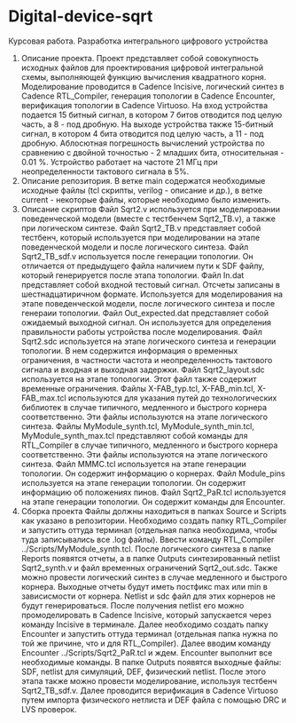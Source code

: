 # Digital-device-sqrt
Курсовая работа. Разработка интегрального цифрового устройства
1. Описание проекта.
Проект представляет собой совокупность исходных файлов для проектирования цифровой интегральной схемы, выполняющей функцию  вычисления квадратного корня. Моделирование проводится в Cadence Incisive, логический синтез в Cadence RTL_Compiler, генерация топологии в Cadence Encounter, верификация топологии в Cadence Virtuoso. 
На вход устройства подается 15 битный сигнал, в котором 7 битов отводится под целую часть, а 8 - под дробную. На выходе устройства также 15-битный сигнал, в котором 4 бита отводится под целую часть, а 11 - под дробную. Аблосютная погрешность вычислений устройства по сравнению с двойной точностью - 2 младших бита, относительная - 0.01 %. Устройство работает на частоте 21 МГц при неопределенности тактового сигнала в 5%.
2. Описание репозитория. 
В ветке main содержатся необходимые исходные файлы (tcl скрипты, verilog - описание и др.), в ветке current - некоторые файлы, которые необходимо было изменить.
3. Описание скриптов
Файл Sqrt2.v используется при моделировании поведенческой модели (вместе с тестбенчем Sqrt2_TB.v), а также при логическом синтезе.
Файл Sqrt2_TB.v представляет собой тестбенч, который используется при моделировании на этапе поведенческой модели и после логического синтеза.
Файл Sqrt2_TB_sdf.v используется после генерации топологии. Он отличается от предыдущего файла наличием пути к SDF файлу, который генерируется после этапа топологии.
Файл In.dat представляет собой входной тестовый сигнал. Отсчеты записаны в шестнадцатиричном формате. Используется для моделирования на этапе поведенческой модели, после логического синтеза и после генераии топологии.
Файл Out_expected.dat представляет собой ожидаемый выходной сигнал. Он используется для определения правильности работы устройства после моделирования.
Файл Sqrt2.sdc используется на этапе логического синтеза и генерации топологии. В нем содержится информация о временных ограничения, в частности частота и неопределенность тактового сигнала и входная и выходная задержки. Файл Sqrt2_layout.sdc используется на этапе топологии. Этот файл также содержит временные ограничения.
Файлы X-FAB_typ.tcl, X-FAB_min.tcl, X-FAB_max.tcl используются для указания путей до технологических библиотек в случае типичного, медленного и быстрого корнера соответственно. Эти файлы используются на этапе логического синтеза.
Файлы MyModule_synth.tcl, MyModule_synth_min.tcl, MyModule_synth_max.tcl представляют собой команды для RTL_Compiler в случае типичного, медленного и быстрого корнера соответственно. Эти файлы используются на этапе логического синтеза.
Файл MMMC.tcl используется на этапе генерации топологии. Он содержит информацию о корнерах.
Файл Module_pins используется на этапе генерации топологии. Он содержит информацию об положениях пинов.
Файл Sqrt2_PaR.tcl используется на этапе генерации топологии. Он содержит команды для Encounter.
4. Сборка проекта
Файлы должны находиться в папках Source и Scripts как указано в репозитории. Необходимо создать папку RTL_Compiler и запустить оттуда терминал (отдельная папка необходима, чтобы туда записывались все .log файлы). Ввести команду RTL_Compiler ../Scripts/MyModule_synth.tcl. После логического синтеза в папке Reports появятся отчеты, а в папке Outputs синтезированный netlist Sqrt2_synth.v и файл временных ограничений Sqrt2_out.sdc. Также можно провести логический синтез в случае медленного и быcтрого корнера. Выходные отчеты будут иметь постфикс max или min в зависисмости от корнера. Netlist и sdc файл для этих корнеров не будут генерироваться.
После получения netlist его можно промоделировать в Cadence Incisive, который запускается через команду Incisive в терминале.
Далее необходимо создать папку Encounter и запустить оттуда терминал (отдельная папка нужна по той же причине, что и для RTL_Compiler). Далее вводим команду Encounter ../Scripts/Sqrt2_PaR.tcl и ждем. Encounter выполнит все необходимые команды. В папке Outputs появятся выходные файлы: SDF, netlist для симуляций, DEF, физический netlist.
После этого этапа также можно провести моделирование, используя тестбенч Sqrt2_TB_sdf.v.
Далее проводится верификация в Cadence Virtuoso путем импорта физического нетлиста и DEF файла с помощью DRC и LVS проверок.
